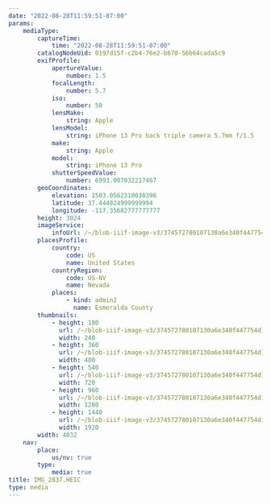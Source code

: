```yaml
---
date: "2022-08-28T11:59:51-07:00"
params:
    mediaType:
        captureTime:
            time: "2022-08-28T11:59:51-07:00"
        catalogNodeUid: 0197d15f-c2b4-76e2-b670-56b64cada5c9
        exifProfile:
            apertureValue:
                number: 1.5
            focalLength:
                number: 5.7
            iso:
                number: 50
            lensMake:
                string: Apple
            lensModel:
                string: iPhone 13 Pro back triple camera 5.7mm f/1.5
            make:
                string: Apple
            model:
                string: iPhone 13 Pro
            shutterSpeedValue:
                number: 6993.007032217467
        geoCoordinates:
            elevation: 1503.0562310030396
            latitude: 37.444824999999994
            longitude: -117.35682777777777
        height: 3024
        imageService:
            infoUrl: /~/blob-iiif-image-v3/374572780107130a6e340f447754d1dee2d1240b7a01427906995aeb8bc534c2/info.json
        placesProfile:
            country:
                code: US
                name: United States
            countryRegion:
                code: US-NV
                name: Nevada
            places:
                - kind: admin2
                  name: Esmeralda County
        thumbnails:
            - height: 180
              url: /~/blob-iiif-image-v3/374572780107130a6e340f447754d1dee2d1240b7a01427906995aeb8bc534c2/full/240%2C180/0/default.jpg
              width: 240
            - height: 360
              url: /~/blob-iiif-image-v3/374572780107130a6e340f447754d1dee2d1240b7a01427906995aeb8bc534c2/full/480%2C360/0/default.jpg
              width: 480
            - height: 540
              url: /~/blob-iiif-image-v3/374572780107130a6e340f447754d1dee2d1240b7a01427906995aeb8bc534c2/full/720%2C540/0/default.jpg
              width: 720
            - height: 960
              url: /~/blob-iiif-image-v3/374572780107130a6e340f447754d1dee2d1240b7a01427906995aeb8bc534c2/full/1280%2C960/0/default.jpg
              width: 1280
            - height: 1440
              url: /~/blob-iiif-image-v3/374572780107130a6e340f447754d1dee2d1240b7a01427906995aeb8bc534c2/full/1920%2C1440/0/default.jpg
              width: 1920
        width: 4032
    nav:
        place:
            us/nv: true
        type:
            media: true
title: IMG_2837.HEIC
type: media
---
```

